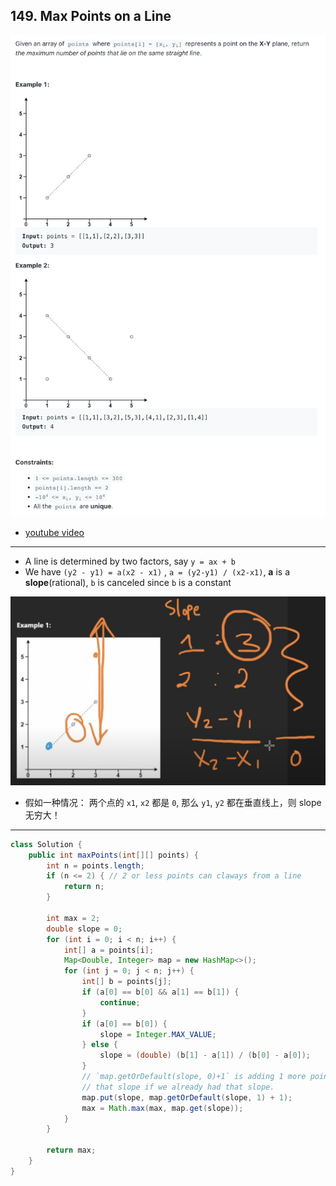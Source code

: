 ## 149. Max Points on a Line
![](img/2023-03-20-22-21-49.png)

- [youtube video](https://www.youtube.com/watch?v=Bb9lOXUOnFw)
---

- A line is determined by two factors, say `y = ax + b`
- We have `(y2 - y1) = a(x2 - x1)` , `a = (y2-y1) / (x2-x1)`, **a** is a **slope**(rational), 
  `b` is canceled since `b` is a constant

![](img/2023-03-20-22-26-33.png)
- 假如一种情况： 两个点的 `x1`, `x2` 都是 `0`, 那么 `y1`, `y2` 都在垂直线上，则 slope 无穷大！

---

```java
class Solution {
    public int maxPoints(int[][] points) {
        int n = points.length;
        if (n <= 2) { // 2 or less points can claways from a line
            return n;
        }
        
        int max = 2;
        double slope = 0;
        for (int i = 0; i < n; i++) {
            int[] a = points[i];
            Map<Double, Integer> map = new HashMap<>();
            for (int j = 0; j < n; j++) {
                int[] b = points[j];
                if (a[0] == b[0] && a[1] == b[1]) {
                    continue;
                }
                if (a[0] == b[0]) {
                    slope = Integer.MAX_VALUE;
                } else {
                    slope = (double) (b[1] - a[1]) / (b[0] - a[0]);
                }
                // `map.getOrDefault(slope, 0)+1` is adding 1 more point count for
                // that slope if we already had that slope.                
                map.put(slope, map.getOrDefault(slope, 1) + 1);
                max = Math.max(max, map.get(slope));
            }
        }
    
        return max;
    }
}
```